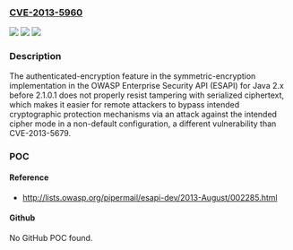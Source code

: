 ### [CVE-2013-5960](https://cve.mitre.org/cgi-bin/cvename.cgi?name=CVE-2013-5960)
![](https://img.shields.io/static/v1?label=Product&message=n%2Fa&color=blue)
![](https://img.shields.io/static/v1?label=Version&message=n%2Fa&color=blue)
![](https://img.shields.io/static/v1?label=Vulnerability&message=n%2Fa&color=brighgreen)

### Description

The authenticated-encryption feature in the symmetric-encryption implementation in the OWASP Enterprise Security API (ESAPI) for Java 2.x before 2.1.0.1 does not properly resist tampering with serialized ciphertext, which makes it easier for remote attackers to bypass intended cryptographic protection mechanisms via an attack against the intended cipher mode in a non-default configuration, a different vulnerability than CVE-2013-5679.

### POC

#### Reference
- http://lists.owasp.org/pipermail/esapi-dev/2013-August/002285.html

#### Github
No GitHub POC found.

